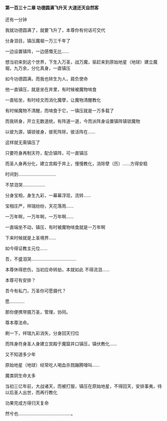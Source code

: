 #### 第一百三十二章 功德圆满飞升天 大道还天自然客

还有一分钟

我就功德圆满了，就要飞升了，本尊你有何话可交代

分身泪目，镇压魔堀一万三千年了

一边设置镇阵，一边感慨无比……

想当初来到这个世界，下生入万圣，战万魔，驱赶来到原始地星（地球）建立魔堀，九万余，分化真身，一直镇压

如今功德圆满，而我也转生为人，肩负使命

他一直镇压，就是坐在井里，有时候被魔物啃食

一直枯坐，有时经文而消化魔孽，让魔物清醒教化

有时候魔物不清醒，而啃食于它，一镇压就是一万多载了

而我转身，开立无数道统，有阵道一道，今而派阵身设置镇阵镇锁魔物

以彼为源，镇锁彼身，彼死阵除，彼活阵在……

这样就无需镇压了

只要符身再制天符，配合镇阵，可一直镇压

而圣人身再分化，建立宫殿于井上，慢慢教化，消除孽（历）……方得安稳

时间到…………………………

不禁泪哭………………

分身宝相，身生九彩，一幕幕浮现，流转……

宝相庄严，祥瑞纷纷，天花落雨……

一万年啊，一万年啊，一万年啊……

一直端坐不动，镇压，有时被魔物啃食就是一万年啊

下来时候就是上圣境界……

如今得证教主元位……

吾，不盛泪哭………………………………

本尊休得悲伤，当初应命转劫，本就如此
不得流泪……

本尊可有安排？

吾今有私门，万圣你可愿摄代？

愿…………

那你便携带摄万圣，管理，协同。

尊本尊法命。

刷一下，祥瑞九彩消失，分身回天归位

而阵身符身圣人身建立宫殿于魔窟井口镇压，镇伏教化……

又不知道多少年

原始地星（地球）经常吃人喝血杀戮蹦腾嚎叫……

魔类阴生命太多

当初三亿年前，大战诸天，而被打服，镇压在原始地星，不得回天，安排事夷，待以后圣人出世，而再行教化

功果完成方得归天复命

然兮也……………………………………。

